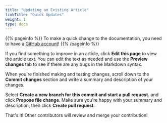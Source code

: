 ```yaml
---
title: "Updating an Existing Article"
linkTitle: "Quick Updates"
weight: 1
type: docs
---
```

{{% pageinfo %}}
To make a quick change to the documentation, you need to have a [GitHub account](https://github.com)!
{{% /pageinfo %}}

If you find something to improve in an article, click **Edit this page** to view the article text.
You can edit the text as needed and use the **Preview changes** tab to see if there are any bugs in the Markdown syntax.

When you're finished making and testing changes, scroll down to the **Commit changes** section and write a summary and description of your changes.

Select **Create a new branch for this commit and start a pull request.** and click **Propose file change**.
Make sure you're happy with your summary and description, then click **Create pull request**.

That's it! Other contributors will review and merge your contribution!
